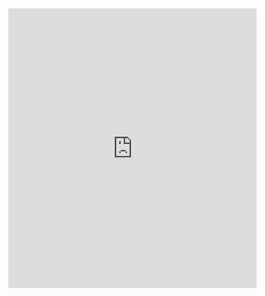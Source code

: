 <br>
<br>

<iframe src="https://docs.google.com/presentation/d/19_HfeL3g07INlqg1_iRTqQh5U6c_eQNj5NK8QjsxE0U/embed?start=true&loop=true&delayms=10000" frameborder="0" width="100%" height="569" allowfullscreen="true" mozallowfullscreen="true" webkitallowfullscreen="true"></iframe>



